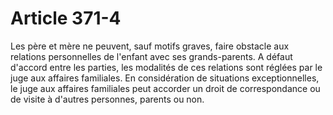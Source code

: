 # Article 371-4

Les père et mère ne peuvent, sauf motifs graves, faire obstacle aux relations personnelles de l'enfant avec ses grands-parents. A défaut d'accord entre les parties, les modalités de ces relations sont réglées par le juge aux affaires familiales.   En considération de situations exceptionnelles, le juge aux affaires familiales peut accorder un droit de correspondance ou de visite à d'autres personnes, parents ou non.